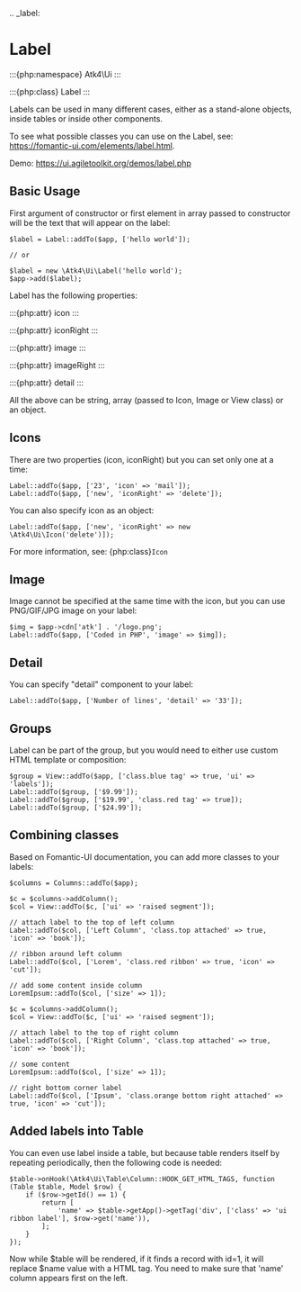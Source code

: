 .. _label:

# Label

:::{php:namespace} Atk4\Ui
:::

:::{php:class} Label
:::

Labels can be used in many different cases, either as a stand-alone objects, inside tables or inside
other components.

To see what possible classes you can use on the Label, see: https://fomantic-ui.com/elements/label.html.

Demo: https://ui.agiletoolkit.org/demos/label.php

## Basic Usage

First argument of constructor or first element in array passed to constructor will be the text that will
appear on the label:

```
$label = Label::addTo($app, ['hello world']);

// or

$label = new \Atk4\Ui\Label('hello world');
$app->add($label);
```

Label has the following properties:

:::{php:attr} icon
:::

:::{php:attr} iconRight
:::

:::{php:attr} image
:::

:::{php:attr} imageRight
:::

:::{php:attr} detail
:::

All the above can be string, array (passed to Icon, Image or View class) or an object.

## Icons

There are two properties (icon, iconRight) but you can set only one at a time:

```
Label::addTo($app, ['23', 'icon' => 'mail']);
Label::addTo($app, ['new', 'iconRight' => 'delete']);
```

You can also specify icon as an object:

```
Label::addTo($app, ['new', 'iconRight' => new \Atk4\Ui\Icon('delete')]);
```

For more information, see: {php:class}`Icon`

## Image

Image cannot be specified at the same time with the icon, but you can use PNG/GIF/JPG image on your label:

```
$img = $app->cdn['atk'] . '/logo.png';
Label::addTo($app, ['Coded in PHP', 'image' => $img]);
```

## Detail

You can specify "detail" component to your label:

```
Label::addTo($app, ['Number of lines', 'detail' => '33']);
```

## Groups

Label can be part of the group, but you would need to either use custom HTML template or
composition:

```
$group = View::addTo($app, ['class.blue tag' => true, 'ui' => 'labels']);
Label::addTo($group, ['$9.99']);
Label::addTo($group, ['$19.99', 'class.red tag' => true]);
Label::addTo($group, ['$24.99']);
```

## Combining classes

Based on Fomantic-UI documentation, you can add more classes to your labels:

```
$columns = Columns::addTo($app);

$c = $columns->addColumn();
$col = View::addTo($c, ['ui' => 'raised segment']);

// attach label to the top of left column
Label::addTo($col, ['Left Column', 'class.top attached' => true, 'icon' => 'book']);

// ribbon around left column
Label::addTo($col, ['Lorem', 'class.red ribbon' => true, 'icon' => 'cut']);

// add some content inside column
LoremIpsum::addTo($col, ['size' => 1]);

$c = $columns->addColumn();
$col = View::addTo($c, ['ui' => 'raised segment']);

// attach label to the top of right column
Label::addTo($col, ['Right Column', 'class.top attached' => true, 'icon' => 'book']);

// some content
LoremIpsum::addTo($col, ['size' => 1]);

// right bottom corner label
Label::addTo($col, ['Ipsum', 'class.orange bottom right attached' => true, 'icon' => 'cut']);
```

## Added labels into Table

You can even use label inside a table, but because table renders itself by repeating periodically, then
the following code is needed:

```
$table->onHook(\Atk4\Ui\Table\Column::HOOK_GET_HTML_TAGS, function (Table $table, Model $row) {
    if ($row->getId() == 1) {
        return [
            'name' => $table->getApp()->getTag('div', ['class' => 'ui ribbon label'], $row->get('name')),
        ];
    }
});
```

Now while $table will be rendered, if it finds a record with id=1, it will replace $name value with a HTML tag.
You need to make sure that 'name' column appears first on the left.

